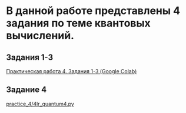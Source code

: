 
# В данной работе представлены 4 задания по теме квантовых вычислений.

## Задания 1-3
[Практическая работа 4. Задания 1-3 (Google Colab)](https://colab.research.google.com/drive/1zUJ2d9mh6HDtRfzyR5mL9gbGuzg895GB?usp=sharing)

## Задание 4
[practice_4/4lr_quantum4.py](https://github.com/cl7paBka/quantum-computing-bonch/blob/main/practice_4/4lr_quantum4.py)

